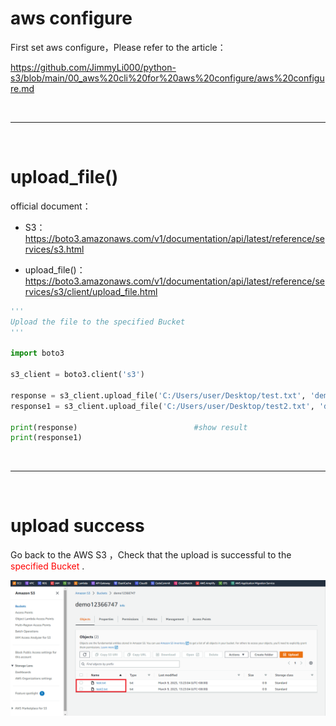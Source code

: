 # aws configure
First set aws configure，Please refer to the article：

https://github.com/JimmyLi000/python-s3/blob/main/00_aws%20cli%20for%20aws%20configure/aws%20configure.md

<div><br></div>

---
<div><br></div>

# upload_file()
official document：
- S3：
https://boto3.amazonaws.com/v1/documentation/api/latest/reference/services/s3.html

- upload_file()：
https://boto3.amazonaws.com/v1/documentation/api/latest/reference/services/s3/client/upload_file.html

```python
'''
Upload the file to the specified Bucket
'''

import boto3

s3_client = boto3.client('s3')

response = s3_client.upload_file('C:/Users/user/Desktop/test.txt', 'demo12366747', 'test.txt')       #upload_file('file_path', 'bucketname', 'filename')
response1 = s3_client.upload_file('C:/Users/user/Desktop/test2.txt', 'demo12366747', 'test2.txt') 

print(response)                          #show result
print(response1)                     
```


<div><br></div>

---
<div><br></div>

# upload success

Go back to the AWS S3 ，Check that the upload is successful to the <font color=#FF0000>specified Bucket</font> .

![[upload success.png]](https://github.com/JimmyLi000/python-s3/blob/main/upload_file()/upload.png)
